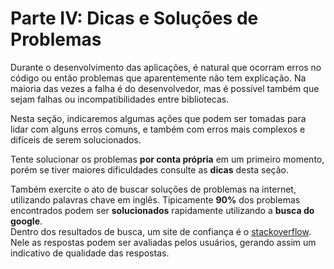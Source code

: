 # Parte IV: Dicas e Soluções de Problemas

Durante o desenvolvimento das aplicações, é natural que ocorram erros no código ou então problemas que aparentemente não tem explicação. Na maioria das vezes a falha é do desenvolvedor, mas é possível também que sejam falhas ou incompatibilidades entre bibliotecas.

Nesta seção, indicaremos algumas ações que podem ser tomadas para lidar com alguns erros comuns, e também com erros mais complexos e difíceis de serem solucionados.

Tente solucionar os problemas **por conta própria** em um primeiro momento, porém se tiver maiores dificuldades consulte as **dicas** desta seção.

Também exercite o ato de buscar soluções de problemas na internet, utilizando palavras chave em inglês. Tipicamente **90%** dos problemas encontrados podem ser **solucionados** rapidamente utilizando a **busca do google**.   
Dentro dos resultados de busca, um site de confiança é o [stackoverflow](https://stackoverflow.com/). Nele as respostas podem ser avaliadas pelos usuários, gerando assim um indicativo de qualidade das respostas.

